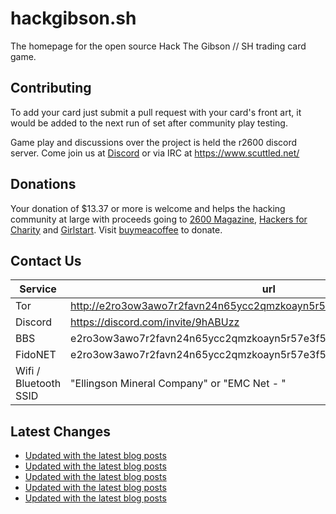 # hackgibson.sh
The homepage for the open source Hack The Gibson // SH trading card game.


## Contributing

To add your card just submit a pull request with your card's front art, it would be added to the next run of set after community play testing.

Game play and discussions over the project is held the r2600 discord server. Come join us at [Discord](https://discord.com/invite/9hABUzz) or via IRC at https://www.scuttled.net/


## Donations

Your donation of $13.37 or more is welcome and helps the hacking community at large with proceeds going to [2600 Magazine](https://2600.com/), [Hackers for Charity](https://hackersforcharity.org) and [Girlstart](https://girlstart.org).  Visit [buymeacoffee](https://www.buymeacoffee.com/hackgibson.sh) to donate.


## Contact Us

Service | url
-|-
Tor | http://e2ro3ow3awo7r2favn24n65ycc2qmzkoayn5r57e3f56nvjwdcgg32ad.onion
Discord | https://discord.com/invite/9hABUzz
BBS | e2ro3ow3awo7r2favn24n65ycc2qmzkoayn5r57e3f56nvjwdcgg32ad.onion:23
FidoNET | e2ro3ow3awo7r2favn24n65ycc2qmzkoayn5r57e3f56nvjwdcgg32ad.onion:24554
Wifi / Bluetooth SSID | "Ellingson Mineral Company" or "EMC Net - <fidonet address>"

## Latest Changes
<!-- BLOG-POST-LIST:START -->
- [Updated with the latest blog posts](https://github.com/DFW2600/hackgibson.sh/commit/631597baf037ad8435a954b6b24ff60f8bbb479d)
- [Updated with the latest blog posts](https://github.com/DFW2600/hackgibson.sh/commit/f011f15776377e6e87d26c1e9d284806c14d68c7)
- [Updated with the latest blog posts](https://github.com/DFW2600/hackgibson.sh/commit/4d02c95eaf1a6f178ce5c894d8619ec1a6c0b8c5)
- [Updated with the latest blog posts](https://github.com/DFW2600/hackgibson.sh/commit/5b1045e10075112aa6bc34e4d794dd22631bcc31)
- [Updated with the latest blog posts](https://github.com/DFW2600/hackgibson.sh/commit/7a2cf8b0e39a0632b893398b4cedd3c9307e403a)
<!-- BLOG-POST-LIST:END -->
